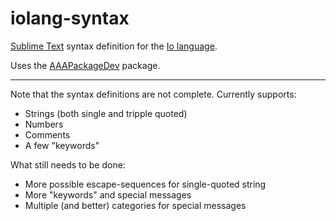 iolang-syntax
=============

[Sublime Text](http://sublimetext.com/) syntax definition for the [Io language](iolanguage.org/).

Uses the [AAAPackageDev](https://github.com/SublimeText/AAAPackageDev) package.

---

Note that the syntax definitions are not complete. Currently supports:

* Strings (both single and tripple quoted)
* Numbers
* Comments
* A few "keywords"

What still needs to be done:

* More possible escape-sequences for single-quoted string
* More "keywords" and special messages
* Multiple (and better) categories for special messages
